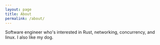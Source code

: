 ```yaml
---
layout: page
title: About
permalink: /about/
---
```


Software engineer who's interested in Rust, networking, concurrency, and linux. I also like my dog.
